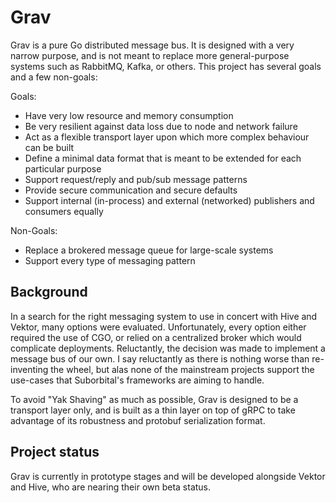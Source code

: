 # Grav

Grav is a pure Go distributed message bus. It is designed with a very narrow purpose, and is not meant to replace more general-purpose systems such as RabbitMQ, Kafka, or others. This project has several goals and a few non-goals:

Goals:
- Have very low resource and memory consumption
- Be very resilient against data loss due to node and network failure
- Act as a flexible transport layer upon which more complex behaviour can be built
- Define a minimal data format that is meant to be extended for each particular purpose
- Support request/reply and pub/sub message patterns
- Provide secure communication and secure defaults
- Support internal (in-process) and external (networked) publishers and consumers equally

Non-Goals:
- Replace a brokered message queue for large-scale systems
- Support every type of messaging pattern

## Background

In a search for the right messaging system to use in concert with Hive and Vektor, many options were evaluated. Unfortunately, every option either required the use of CGO, or relied on a centralized broker which would complicate deployments. Reluctantly, the decision was made to implement a message bus of our own. I say reluctantly as there is nothing worse than re-inventing the wheel, but alas none of the mainstream projects support the use-cases that Suborbital's frameworks are aiming to handle.

To avoid "Yak Shaving" as much as possible, Grav is designed to be a transport layer only, and is built as a thin layer on top of gRPC to take advantage of its robustness and protobuf serialization format.

## Project status

Grav is currently in prototype stages and will be developed alongside Vektor and Hive, who are nearing their own beta status.